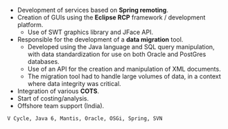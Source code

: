 - Development of services based on **Spring remoting**.
- Creation of GUIs using the **Eclipse RCP** framework / development platform.
  - Use of SWT graphics library and JFace API.
- Responsible for the development of a **data migration** tool.
  - Developed using the Java language and SQL query manipulation, with data standardization for use on both Oracle and PostGres databases.
  - Use of an API for the creation and manipulation of XML documents.
  - The migration tool had to handle large volumes of data, in a context where data integrity was critical.
- Integration of various **COTS**.
- Start of costing/analysis.
- Offshore team support (India).

```text
V Cycle, Java 6, Mantis, Oracle, OSGi, Spring, SVN
```
